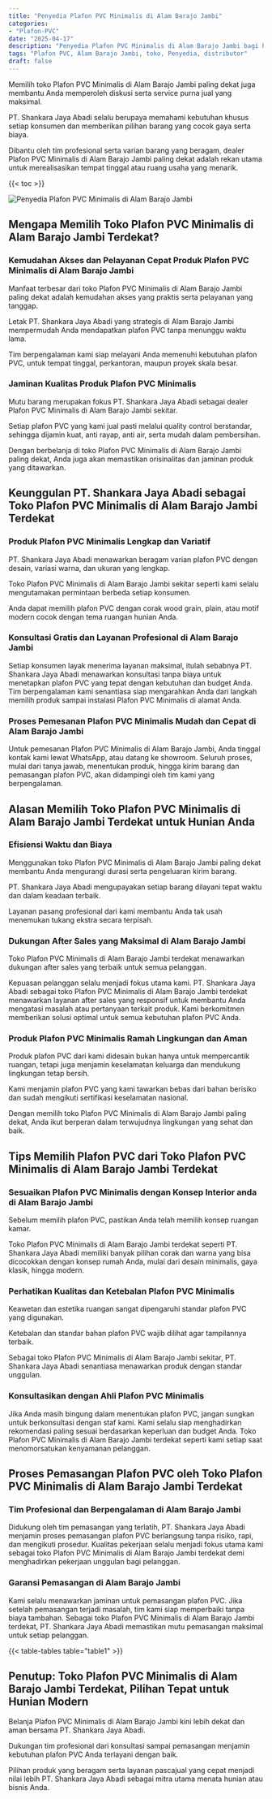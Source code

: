 ```yaml
---
title: "Penyedia Plafon PVC Minimalis di Alam Barajo Jambi"
categories: 
- "Plafon-PVC"
date: "2025-04-17"
description: "Penyedia Plafon PVC Minimalis di Alam Barajo Jambi bagi hunian, office, serta gerai. Material terbaik, variasi motif, variasi warna elegan, dengan jasa instalasi ditangani oleh teknisi berpengalaman dan jaminan resmi!|Servis penjualan Plafon PVC Minimalis di Alam Barajo Jambi untuk kebutuhan tempat tinggal, office, atau toko, dengan produk unggulan dan penempatan oleh tim ahli dan kepastian resmi.|Alternatif Plafon PVC Minimalis di Alam Barajo Jambi yang terpercaya untuk tempat tinggal, office, serta gerai, dengan material unggulan dan pemasangan dikerjakan oleh tenaga ahli berpengalaman dan jaminan resmi.|Penjualan Plafon PVC Minimalis di Alam Barajo Jambi bagi hunian, office, dan gerai, dengan produk terbaik dan instalasi ditangani oleh tenaga ahli ahli, disertai beserta jaminan resmi.}"
tags: "Plafon PVC, Alam Barajo Jambi, toko, Penyedia, distributor"
draft: false
---
```


Memilih toko Plafon PVC Minimalis di Alam Barajo Jambi paling dekat juga membantu Anda memperoleh diskusi serta service purna jual yang maksimal.

PT. Shankara Jaya Abadi selalu berupaya memahami kebutuhan khusus setiap konsumen dan memberikan pilihan barang yang cocok gaya serta biaya.

Dibantu oleh tim profesional serta varian barang yang beragam, dealer Plafon PVC Minimalis di Alam Barajo Jambi paling dekat adalah rekan utama untuk merealisasikan tempat tinggal atau ruang usaha yang menarik.

{{< toc >}}

![Penyedia Plafon PVC Minimalis di Alam Barajo Jambi](/images/Plafon-PVC/Penyedia-Plafon-PVC-Minimalis-di-Alam-Barajo-Jambi.png)


## Mengapa Memilih Toko Plafon PVC Minimalis di Alam Barajo Jambi Terdekat?

### Kemudahan Akses dan Pelayanan Cepat Produk Plafon PVC Minimalis di Alam Barajo Jambi

Manfaat terbesar dari toko Plafon PVC Minimalis di Alam Barajo Jambi paling dekat adalah kemudahan akses yang praktis serta pelayanan yang tanggap.

Letak PT. Shankara Jaya Abadi yang strategis di Alam Barajo Jambi mempermudah Anda mendapatkan plafon PVC tanpa menunggu waktu lama.

Tim berpengalaman kami siap melayani Anda memenuhi kebutuhan plafon PVC, untuk tempat tinggal, perkantoran, maupun proyek skala besar.

### Jaminan Kualitas Produk Plafon PVC Minimalis

Mutu barang merupakan fokus PT. Shankara Jaya Abadi sebagai dealer Plafon PVC Minimalis di Alam Barajo Jambi sekitar.

Setiap plafon PVC yang kami jual pasti melalui quality control berstandar, sehingga dijamin kuat, anti rayap, anti air, serta mudah dalam pembersihan.

Dengan berbelanja di toko Plafon PVC Minimalis di Alam Barajo Jambi paling dekat, Anda juga akan memastikan orisinalitas dan jaminan produk yang ditawarkan.

## Keunggulan PT. Shankara Jaya Abadi sebagai Toko Plafon PVC Minimalis di Alam Barajo Jambi Terdekat

### Produk Plafon PVC Minimalis Lengkap dan Variatif

PT. Shankara Jaya Abadi menawarkan beragam varian plafon PVC dengan desain, variasi warna, dan ukuran yang lengkap.

Toko Plafon PVC Minimalis di Alam Barajo Jambi sekitar seperti kami selalu mengutamakan permintaan berbeda setiap konsumen.

Anda dapat memilih plafon PVC dengan corak wood grain, plain, atau motif modern cocok dengan tema ruangan hunian Anda.

### Konsultasi Gratis dan Layanan Profesional di Alam Barajo Jambi

Setiap konsumen layak menerima layanan maksimal, itulah sebabnya PT. Shankara Jaya Abadi menawarkan konsultasi tanpa biaya untuk menetapkan plafon PVC yang tepat dengan kebutuhan dan budget Anda. Tim berpengalaman kami senantiasa siap mengarahkan Anda dari langkah memilih produk sampai instalasi Plafon PVC Minimalis di alamat Anda.

### Proses Pemesanan Plafon PVC Minimalis Mudah dan Cepat di Alam Barajo Jambi

Untuk pemesanan Plafon PVC Minimalis di Alam Barajo Jambi, Anda tinggal kontak kami lewat WhatsApp, atau datang ke showroom. Seluruh proses, mulai dari tanya jawab, menentukan produk, hingga kirim barang dan pemasangan plafon PVC, akan didampingi oleh tim kami yang berpengalaman.

## Alasan Memilih Toko Plafon PVC Minimalis di Alam Barajo Jambi Terdekat untuk Hunian Anda

### Efisiensi Waktu dan Biaya

Menggunakan toko Plafon PVC Minimalis di Alam Barajo Jambi paling dekat membantu Anda mengurangi durasi serta pengeluaran kirim barang.

PT. Shankara Jaya Abadi mengupayakan setiap barang dilayani tepat waktu dan dalam keadaan terbaik.

Layanan pasang profesional dari kami membantu Anda tak usah menemukan tukang ekstra secara terpisah.

### Dukungan After Sales yang Maksimal di Alam Barajo Jambi

Toko Plafon PVC Minimalis di Alam Barajo Jambi terdekat menawarkan dukungan after sales yang terbaik untuk semua pelanggan.

Kepuasan pelanggan selalu menjadi fokus utama kami. PT. Shankara Jaya Abadi sebagai toko Plafon PVC Minimalis di Alam Barajo Jambi terdekat menawarkan layanan after sales yang responsif untuk membantu Anda mengatasi masalah atau pertanyaan terkait produk. Kami berkomitmen memberikan solusi optimal untuk semua kebutuhan plafon PVC Anda.

### Produk Plafon PVC Minimalis Ramah Lingkungan dan Aman

Produk plafon PVC dari kami didesain bukan hanya untuk mempercantik ruangan, tetapi juga menjamin keselamatan keluarga dan mendukung lingkungan tetap bersih.

Kami menjamin plafon PVC yang kami tawarkan bebas dari bahan berisiko dan sudah mengikuti sertifikasi keselamatan nasional.

Dengan memilih toko Plafon PVC Minimalis di Alam Barajo Jambi paling dekat, Anda ikut berperan dalam terwujudnya lingkungan yang sehat dan baik.

## Tips Memilih Plafon PVC dari Toko Plafon PVC Minimalis di Alam Barajo Jambi Terdekat

### Sesuaikan Plafon PVC Minimalis dengan Konsep Interior anda di Alam Barajo Jambi

Sebelum memilih plafon PVC, pastikan Anda telah memilih konsep ruangan kamar.

Toko Plafon PVC Minimalis di Alam Barajo Jambi terdekat seperti PT. Shankara Jaya Abadi memiliki banyak pilihan corak dan warna yang bisa dicocokkan dengan konsep rumah Anda, mulai dari desain minimalis, gaya klasik, hingga modern.

### Perhatikan Kualitas dan Ketebalan Plafon PVC Minimalis

Keawetan dan estetika ruangan sangat dipengaruhi standar plafon PVC yang digunakan.

Ketebalan dan standar bahan plafon PVC wajib dilihat agar tampilannya terbaik.

Sebagai toko Plafon PVC Minimalis di Alam Barajo Jambi sekitar, PT. Shankara Jaya Abadi senantiasa menawarkan produk dengan standar unggulan.

### Konsultasikan dengan Ahli Plafon PVC Minimalis

Jika Anda masih bingung dalam menentukan plafon PVC, jangan sungkan untuk berkonsultasi dengan staf kami. Kami selalu siap menghadirkan rekomendasi paling sesuai berdasarkan keperluan dan budget Anda. Toko Plafon PVC Minimalis di Alam Barajo Jambi terdekat seperti kami setiap saat menomorsatukan kenyamanan pelanggan.

## Proses Pemasangan Plafon PVC oleh Toko Plafon PVC Minimalis di Alam Barajo Jambi Terdekat

### Tim Profesional dan Berpengalaman di Alam Barajo Jambi

Didukung oleh tim pemasangan yang terlatih, PT. Shankara Jaya Abadi menjamin proses pemasangan plafon PVC berlangsung tanpa risiko, rapi, dan mengikuti prosedur. Kualitas pekerjaan selalu menjadi fokus utama kami sebagai toko Plafon PVC Minimalis di Alam Barajo Jambi terdekat demi menghadirkan pekerjaan unggulan bagi pelanggan.

### Garansi Pemasangan di Alam Barajo Jambi

Kami selalu menawarkan jaminan untuk pemasangan plafon PVC. Jika setelah pemasangan terjadi masalah, tim kami siap memperbaiki tanpa biaya tambahan. Sebagai toko Plafon PVC Minimalis di Alam Barajo Jambi terdekat, PT. Shankara Jaya Abadi memastikan mutu pemasangan maksimal untuk setiap pelanggan.

{{< table-tables table="table1" >}}

## Penutup: Toko Plafon PVC Minimalis di Alam Barajo Jambi Terdekat, Pilihan Tepat untuk Hunian Modern

Belanja Plafon PVC Minimalis di Alam Barajo Jambi kini lebih dekat dan aman bersama PT. Shankara Jaya Abadi.

Dukungan tim profesional dari konsultasi sampai pemasangan menjamin kebutuhan plafon PVC Anda terlayani dengan baik.

Pilihan produk yang beragam serta layanan pascajual yang cepat menjadi nilai lebih PT. Shankara Jaya Abadi sebagai mitra utama menata hunian atau bisnis Anda.